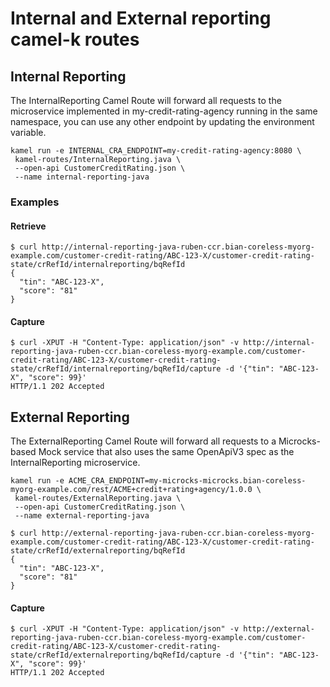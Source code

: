 # Internal and External reporting camel-k routes

## Internal Reporting

The InternalReporting Camel Route will forward all requests to the microservice implemented in my-credit-rating-agency
running in the same namespace, you can use any other endpoint by updating the environment variable.

```shell script
kamel run -e INTERNAL_CRA_ENDPOINT=my-credit-rating-agency:8080 \
 kamel-routes/InternalReporting.java \
 --open-api CustomerCreditRating.json \
 --name internal-reporting-java
```

### Examples

#### Retrieve

```shell script
$ curl http://internal-reporting-java-ruben-ccr.bian-coreless-myorg-example.com/customer-credit-rating/ABC-123-X/customer-credit-rating-state/crRefId/internalreporting/bqRefId
{
  "tin": "ABC-123-X",
  "score": "81"
}
```

#### Capture

```shell script
$ curl -XPUT -H "Content-Type: application/json" -v http://internal-reporting-java-ruben-ccr.bian-coreless-myorg-example.com/customer-credit-rating/ABC-123-X/customer-credit-rating-state/crRefId/internalreporting/bqRefId/capture -d '{"tin": "ABC-123-X", "score": 99}'
HTTP/1.1 202 Accepted
```

## External Reporting

The ExternalReporting Camel Route will forward all requests to a Microcks-based Mock service that also uses the same
OpenApiV3 spec as the InternalReporting microservice.

```shell script
kamel run -e ACME_CRA_ENDPOINT=my-microcks-microcks.bian-coreless-myorg-example.com/rest/ACME+credit+rating+agency/1.0.0 \
 kamel-routes/ExternalReporting.java \
 --open-api CustomerCreditRating.json \
 --name external-reporting-java
```

```shell script
$ curl http://external-reporting-java-ruben-ccr.bian-coreless-myorg-example.com/customer-credit-rating/ABC-123-X/customer-credit-rating-state/crRefId/externalreporting/bqRefId
{
  "tin": "ABC-123-X",
  "score": "81"
}
```

#### Capture

```shell script
$ curl -XPUT -H "Content-Type: application/json" -v http://external-reporting-java-ruben-ccr.bian-coreless-myorg-example.com/customer-credit-rating/ABC-123-X/customer-credit-rating-state/crRefId/externalreporting/bqRefId/capture -d '{"tin": "ABC-123-X", "score": 99}'
HTTP/1.1 202 Accepted
```
